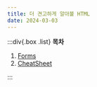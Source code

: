 ```yaml
---
title: 더 견고하게 알아볼 HTML
date: 2024-03-03
---
```


:::div{.box .list}
**목차**

1. [Forms](/basecamp-html-css/chapter02/02-1)
2. [CheatSheet](/basecamp-html-css/chapter02/02-2)

:::
